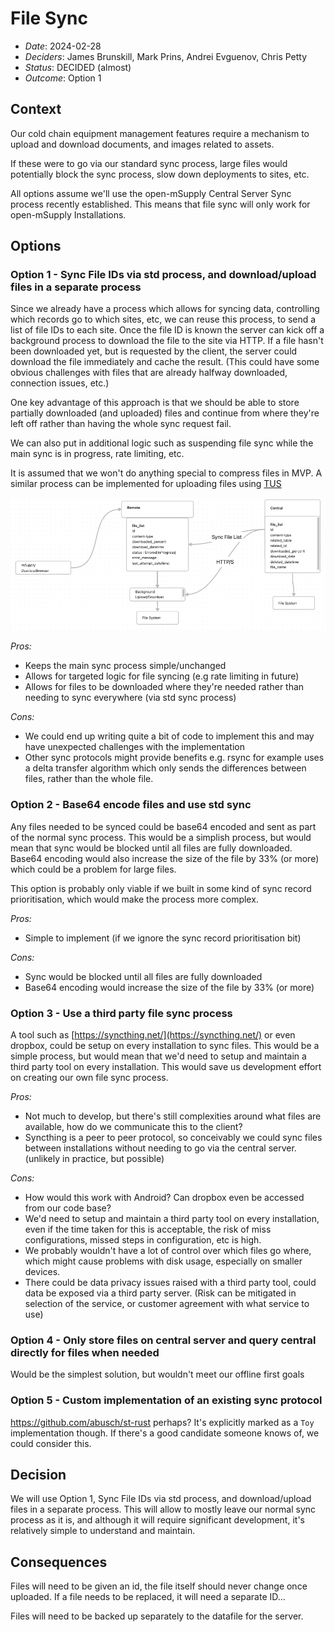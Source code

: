 # File Sync

- _Date_: 2024-02-28
- _Deciders_: James Brunskill, Mark Prins, Andrei Evguenov, Chris Petty
- _Status_: DECIDED (almost)
- _Outcome_: Option 1

## Context

Our cold chain equipment management features require a mechanism to upload and download documents, and images related to assets.

If these were to go via our standard sync process, large files would potentially block the sync process, slow down deployments to sites, etc.

All options assume we'll use the open-mSupply Central Server Sync process recently established.
This means that file sync will only work for open-mSupply Installations.

## Options

### Option 1 - Sync File IDs via std process, and download/upload files in a separate process

Since we already have a process which allows for syncing data, controlling which records go to which sites, etc, we can reuse this process, to send a list of file IDs to each site. Once the file ID is known the server can kick off a background process to download the file to the site via HTTP. If a file hasn't been downloaded yet, but is requested by the client, the server could download the file immediately and cache the result. (This could have some obvious challenges with files that are already halfway downloaded, connection issues, etc.)

One key advantage of this approach is that we should be able to store partially downloaded (and uploaded) files and continue from where they're left off rather than having the whole sync request fail.

We can also put in additional logic such as suspending file sync while the main sync is in progress, rate limiting, etc.

It is assumed that we won't do anything special to compress files in MVP.
A similar process can be implemented for uploading files using [TUS](tus.io)

![File Sync](./media/file_sync.png)

_Pros:_

- Keeps the main sync process simple/unchanged
- Allows for targeted logic for file syncing (e.g rate limiting in future)
- Allows for files to be downloaded where they're needed rather than needing to sync everywhere (via std sync process)

_Cons:_

- We could end up writing quite a bit of code to implement this and may have unexpected challenges with the implementation
- Other sync protocols might provide benefits e.g. rsync for example uses a delta transfer algorithm which only sends the differences between files, rather than the whole file.


### Option 2 - Base64 encode files and use std sync

Any files needed to be synced could be base64 encoded and sent as part of the normal sync process. This would be a simplish process, but would mean that sync would be blocked until all files are fully downloaded. Base64 encoding would also increase the size of the file by 33% (or more) which could be a problem for large files.

This option is probably only viable if we built in some kind of sync record prioritisation, which would make the process more complex.

_Pros:_

- Simple to implement (if we ignore the sync record prioritisation bit)

_Cons:_

- Sync would be blocked until all files are fully downloaded
- Base64 encoding would increase the size of the file by 33% (or more)

### Option 3 - Use a third party file sync process

A tool such as [https://syncthing.net/](https://syncthing.net/) or even dropbox, could be setup on every installation to sync files. This would be a simple process, but would mean that we'd need to setup and maintain a third party tool on every installation. This would save us development effort on creating our own file sync process.

_Pros:_

- Not much to develop, but there's still complexities around what files are available, how do we communicate this to the client?
- Syncthing is a peer to peer protocol, so conceivably we could sync files between installations without needing to go via the central server. (unlikely in practice, but possible)

_Cons:_

- How would this work with Android? Can dropbox even be accessed from our code base?
- We'd need to setup and maintain a third party tool on every installation, even if the time taken for this is acceptable, the risk of miss configurations, missed steps in configuration, etc is high.
- We probably wouldn't have a lot of control over which files go where, which might cause problems with disk usage, especially on smaller devices.
- There could be data privacy issues raised with a third party tool, could data be exposed via a third party server. (Risk can be mitigated in selection of the service, or customer agreement with what service to use)


### Option 4 - Only store files on central server and query central directly for files when needed

Would be the simplest solution, but wouldn't meet our offline first goals

### Option 5 - Custom implementation of an existing sync protocol

https://github.com/abusch/st-rust perhaps? It's explicitly marked as a `Toy` implementation though.
If there's a good candidate someone knows of, we could consider this.

## Decision

We will use Option 1, Sync File IDs via std process, and download/upload files in a separate process.
This will allow to mostly leave our normal sync process as it is, and although it will require significant development, it's relatively simple to understand and maintain.

## Consequences

Files will need to be given an id, the file itself should never change once uploaded. If a file needs to be replaced, it will need a separate ID...

Files will need to be backed up separately to the datafile for the server.
